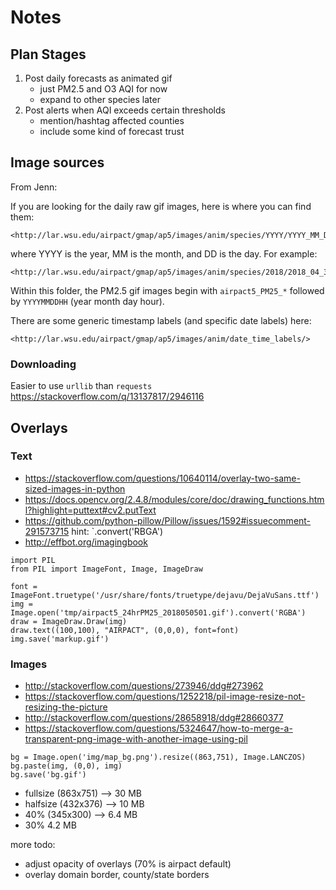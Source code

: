 # Notes

## Plan Stages

1. Post daily forecasts as animated gif
    * just PM2.5 and O3 AQI for now
    * expand to other species later
2. Post alerts when AQI exceeds certain thresholds
    * mention/hashtag affected counties
    * include some kind of forecast trust 






## Image sources

From Jenn:

If you are looking for the daily raw gif images, here is where you can find them:

    <http://lar.wsu.edu/airpact/gmap/ap5/images/anim/species/YYYY/YYYY_MM_DD>


where YYYY is the year, MM is the month, and DD is the day.  For example:

    <http://lar.wsu.edu/airpact/gmap/ap5/images/anim/species/2018/2018_04_30>


Within this folder, the PM2.5 gif images begin with `airpact5_PM25_*`
followed by `YYYYMMDDHH` (year month day hour).

There are some generic timestamp labels (and specific date labels) here:

    <http://lar.wsu.edu/airpact/gmap/ap5/images/anim/date_time_labels/>



### Downloading

Easier to use `urllib` than `requests` <https://stackoverflow.com/q/13137817/2946116>


## Overlays

### Text

* <https://stackoverflow.com/questions/10640114/overlay-two-same-sized-images-in-python>
* <https://docs.opencv.org/2.4.8/modules/core/doc/drawing_functions.html?highlight=puttext#cv2.putText>
* <https://github.com/python-pillow/Pillow/issues/1592#issuecomment-291573715> hint: `.convert('RBGA')
* <http://effbot.org/imagingbook>

```
import PIL
from PIL import ImageFont, Image, ImageDraw

font = ImageFont.truetype('/usr/share/fonts/truetype/dejavu/DejaVuSans.ttf')
img = Image.open('tmp/airpact5_24hrPM25_2018050501.gif').convert('RGBA')
draw = ImageDraw.Draw(img)
draw.text((100,100), "AIRPACT", (0,0,0), font=font)
img.save('markup.gif')
```

### Images

* <http://stackoverflow.com/questions/273946/ddg#273962>
* <https://stackoverflow.com/questions/1252218/pil-image-resize-not-resizing-the-picture>
* <http://stackoverflow.com/questions/28658918/ddg#28660377>
* <https://stackoverflow.com/questions/5324647/how-to-merge-a-transparent-png-image-with-another-image-using-pil>

```
bg = Image.open('img/map_bg.png').resize((863,751), Image.LANCZOS)
bg.paste(img, (0,0), img)
bg.save('bg.gif')
```

* fullsize (863x751) --> 30 MB
* halfsize (432x376) --> 10 MB
* 40%      (345x300) --> 6.4 MB
* 30%                    4.2 MB

more todo:

* adjust opacity of overlays (70% is airpact default)
* overlay domain border, county/state borders











